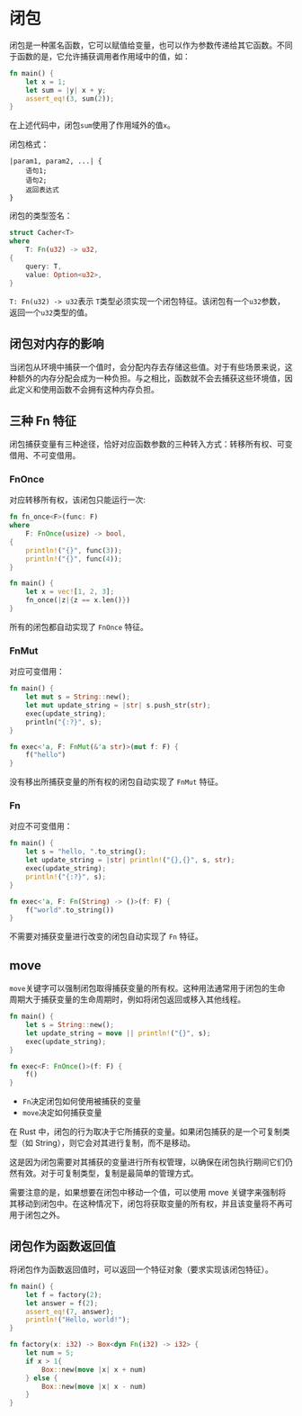 # 闭包

闭包是一种匿名函数，它可以赋值给变量，也可以作为参数传递给其它函数。不同于函数的是，它允许捕获调用者作用域中的值，如：

```rust
fn main() {
    let x = 1;
    let sum = |y| x + y;
    assert_eq!(3, sum(2));
}
```

在上述代码中，闭包`sum`使用了作用域外的值`x`。

闭包格式：
```
|param1, param2, ...| {
    语句1;
    语句2;
    返回表达式
}
```

闭包的类型签名：
```rust
struct Cacher<T>
where 
    T: Fn(u32) -> u32,
{
    query: T,
    value: Option<u32>,
}
```

`T: Fn(u32) -> u32`表示 `T`类型必须实现一个闭包特征。该闭包有一个`u32`参数，返回一个`u32`类型的值。

## 闭包对内存的影响

当闭包从环境中捕获一个值时，会分配内存去存储这些值。对于有些场景来说，这种额外的内存分配会成为一种负担。与之相比，函数就不会去捕获这些环境值，因此定义和使用函数不会拥有这种内存负担。

## 三种 Fn 特征

闭包捕获变量有三种途径，恰好对应函数参数的三种转入方式：转移所有权、可变借用、不可变借用。

### FnOnce

对应转移所有权，该闭包只能运行一次:
```rust
fn fn_once<F>(func: F)
where 
    F: FnOnce(usize) -> bool,
{
    println!("{}", func(3));
    println!("{}", func(4));
}

fn main() {
    let x = vec![1, 2, 3];
    fn_once(|z|{z == x.len()})
}
```

所有的闭包都自动实现了 `FnOnce` 特征。

### FnMut 

对应可变借用：
```rust
fn main() {
    let mut s = String::new();
    let mut update_string = |str| s.push_str(str);
    exec(update_string);
    println("{:?}", s);
}

fn exec<'a, F: FnMut(&'a str)>(mut f: F) {
    f("hello")
}
```

没有移出所捕获变量的所有权的闭包自动实现了 `FnMut` 特征。

### Fn

对应不可变借用：
```rust
fn main() {
    let s = "hello, ".to_string();
    let update_string = |str| println!("{},{}", s, str);
    exec(update_string);
    println!("{:?}", s);
}

fn exec<'a, F: Fn(String) -> ()>(f: F) {
    f("world".to_string())
}
```

不需要对捕获变量进行改变的闭包自动实现了 `Fn` 特征。

## move

`move`关键字可以强制闭包取得捕获变量的所有权。这种用法通常用于闭包的生命周期大于捕获变量的生命周期时，例如将闭包返回或移入其他线程。

```rust
fn main() {
    let s = String::new();
    let update_string = move || println!("{}", s);
    exec(update_string);
}

fn exec<F: FnOnce()>(f: F) {
    f()
}
```

- `Fn`决定闭包如何使用被捕获的变量
- `move`决定如何捕获变量

在 Rust 中，闭包的行为取决于它所捕获的变量。如果闭包捕获的是一个可复制类型（如 String），则它会对其进行复制，而不是移动。

这是因为闭包需要对其捕获的变量进行所有权管理，以确保在闭包执行期间它们仍然有效。对于可复制类型，复制是最简单的管理方式。

需要注意的是，如果想要在闭包中移动一个值，可以使用 move 关键字来强制将其移动到闭包中。在这种情况下，闭包将获取变量的所有权，并且该变量将不再可用于闭包之外。

## 闭包作为函数返回值

将闭包作为函数返回值时，可以返回一个特征对象（要求实现该闭包特征）。

```rust
fn main() {
    let f = factory(2);
    let answer = f(2);
    assert_eq!(7, answer);
    println!("Hello, world!");
}

fn factory(x: i32) -> Box<dyn Fn(i32) -> i32> {
    let num = 5;
    if x > 1{
        Box::new(move |x| x + num)
    } else {
        Box::new(move |x| x - num)
    }
}
```